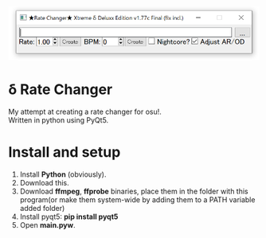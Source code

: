 ![](screenshot.png?raw=true)
# δ Rate Changer  
My attempt at creating a rate changer for osu!.  
Written in python using PyQt5.  

# Install and setup  
1. Install <b>Python</b> (obviously).  
2. Download this.  
3. Download <b>ffmpeg</b>, <b>ffprobe</b> binaries, place them in the folder with this program(or make them system-wide by adding them to a PATH variable added folder)  
4. Install pyqt5: <b>pip install pyqt5</b>  
5. Open <b>main.pyw</b>.  
